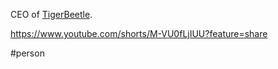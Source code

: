 CEO of [TigerBeetle](https://tigerbeetle.com).

https://www.youtube.com/shorts/M-VU0fLjIUU?feature=share

#person